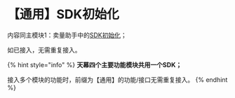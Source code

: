 # 【通用】SDK初始化

内容同主模块1：卖量助手中的[SDK初始化](../../selling/dev-guide/initialization.md)；

如已接入，无需重复接入。

{% hint style="info" %}
**天幕四个主要功能模块共用一个SDK；**

接入多个模块的功能时，前缀为【通用】的功能/接口无需重复接入。
{% endhint %}

